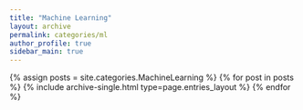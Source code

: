 ```yaml
---
title: "Machine Learning"
layout: archive
permalink: categories/ml
author_profile: true
sidebar_main: true
---
```



{% assign posts = site.categories.MachineLearning %}
{% for post in posts %} {% include archive-single.html type=page.entries_layout %} {% endfor %}

